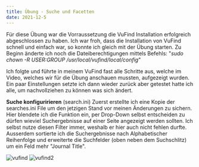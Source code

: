 ```yaml
---
title: Übung - Suche und Facetten
date: 2021-12-5
---
```


Für diese Übung war die Vorraussetzung die VuFind Installation erfolgreich abgeschlossen zu haben.
Ich war froh, dass die Installation von VuFind schnell und einfach war, so konnte ich gleich mit der Übung starten. Zu Beginn änderte ich noch die Dateiberechtigungen mittels Befehls: "*sudo chown -R $USER:$GROUP /usr/local/vufind/local/config*"

Ich folgte und führte in meinem VuFind fast alle Schritte aus, welche im Video, welches wir für die Übung anschauen mussten, aufgezeigt wurden. Ein paar Einstellungen setzte ich dann wieder zurück aber getestet hatte ich alle, um nachvollziehen zu können was sich ändert. 

**Suche konfiguririeren** (search.ini) 
Zuerst erstellte ich  eine Kopie der searches.ini File um den jetzigen Stand vor meinen Änderungen zu sichern.
Hier blendete ich die Funktion ein, per Drop-Down selbst entscheiden zu dürfen wieviel Suchergebnisse auf einer Seite angezeigt werden sollten. Ich selbst nutze diesen Filter immer, weshalb er hier auch nicht fehlen durfte. Ausserdem sortierte ich die Suchergebnisse nach Alphabetischer Reihenfolge und erweiterte die Suchfelder (oben neben dem Suchschlitz) um ein Feld mehr "Journal Title".


![vufind](https://user-images.githubusercontent.com/85638168/147689397-aaa62d39-86a9-4199-8969-9841f7051831.png)
![vufind2](https://user-images.githubusercontent.com/85638168/147689400-7ffb1aba-8dfd-4dba-abcf-008bf008b799.png)

